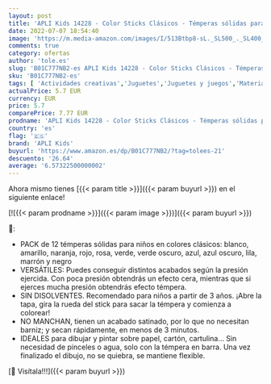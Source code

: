 ```yaml
---
layout: post
title: 'APLI Kids 14228 - Color Sticks Clásicos - Témperas sólidas para niños  12 u.'
date: 2022-07-07 18:54:40
image: 'https://m.media-amazon.com/images/I/513Btbp8-sL._SL500_._SL400_.jpg'
comments: true
category: ofertas
author: 'tole.es'
slug: 'B01C777NB2-es APLI Kids 14228 - Color Sticks Clásicos - Témperas sólidas...'
sku: 'B01C777NB2-es'
tags: [ 'Actividades creativas','Juguetes','Juguetes y juegos','Material de escritura y dibujo para niños','Pinturas','Témperas y pinturas para murales','apli','apli kids','🇪🇸', ]
actualPrice: 5.7 EUR
currency: EUR
price: 5.7
comparePrice: 7.77 EUR
prodname: 'APLI Kids 14228 - Color Sticks Clásicos - Témperas sólidas para niños  12 u.'
country: 'es'
flag: '🇪🇸'
brand: 'APLI Kids'
buyurl: 'https://www.amazon.es/dp/B01C777NB2/?tag=tolees-21'
descuento: '26.64'
average: '6.57322500000002'
---
```


Ahora mismo tienes [{{< param title >}}]({{< param buyurl >}}) en el siguiente enlace!

[![{{< param prodname >}}]({{< param image >}})]({{< param buyurl >}})

🔎:

- PACK de 12 témperas sólidas para niños en colores clásicos: blanco, amarillo, naranja, rojo, rosa, verde, verde oscuro, azul, azul oscuro, lila, marrón y negro
- VERSÁTILES: Puedes conseguir distintos acabados según la presión ejercida. Con poca presión obtendrás un efecto cera, mientras que si ejerces mucha presión obtendrás efecto témpera.
- SIN DISOLVENTES. Recomendado para niños a partir de 3 años. ¡Abre la tapa, gira la rueda del stick para sacar la témpera y comienza a colorear!
- NO MANCHAN, tienen un acabado satinado, por lo que no necesitan barniz; y secan rápidamente, en menos de 3 minutos.
- IDEALES para dibujar y pintar sobre papel, cartón, cartulina… Sin necesidad de pinceles o agua, solo con la témpera en barra. Una vez finalizado el dibujo, no se quiebra, se mantiene flexible.

[🛒 Visítala!!!]({{< param buyurl >}})
